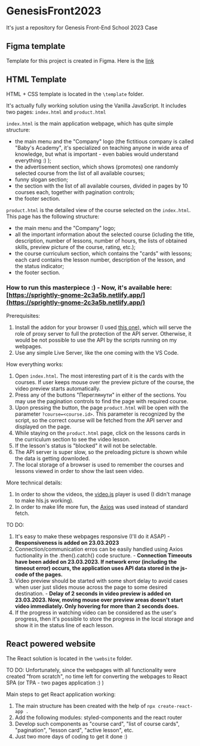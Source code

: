 # GenesisFront2023
It's just a repository for Genesis Front-End School 2023 Case

## Figma template
Template for this project is created in Figma.
Here is the [link](https://www.figma.com/file/wWHb5OOFRwdUtpEQfvdSDR/Genesis-Frontend-School-2.0?node-idthe=30%3A110&t=N7c6JWgDASpFKD7n-1)  

## HTML Template
HTML + CSS template is located in the `\template` folder.

It's actually fully working solution using the Vanilla JavaScript. It includes two pages: `index.html` and `product.html`

`index.html` is the main application webpage, which has quite simple structure: 
- the main menu and the "Company" logo (the fictitious company is called "Baby's Academy", it's specialized on teaching anyone in wide area of knowledge, but what is important - even babies would understand everything :) );
- the advertisement section, which shows (promotes) one randomly selected course from the list of all available courses;
- funny slogan section;
- the section with the list of all available courses, divided in pages by 10 courses each, together with pagination controls;
- the footer section.

`product.html` is the detailed view of the course selected on the `index.html`. This page has the following structure:
- the main menu and the "Company" logo;
- all the important information about the selected course (icluding the title, description, number of lessons, number of hours, the lists of obtained skills, preview picture of the course, rating, etc.);
- the course curriculum section, which contains the "cards" with lessons; each card contains the lesson number, description of the lesson, and the status indicator;
- the footer section.

### How to run this masterpiece :) - Now, it's available here: [https://sprightly-gnome-2c3a5b.netlify.app/](https://sprightly-gnome-2c3a5b.netlify.app/)
Prerequisites:
1) Install the addon for your browser (I used [this one](https://www.moesif.com/blog/technical/cors/Authoritative-Guide-to-CORS-Cross-Origin-Resource-Sharing-for-REST-APIs/)), which will serve the role of proxy server to full the protection of the API server. Otherwise, it would be not possible to use the API by the scripts running on my webpages.
2) Use any simple Live Server, like the one coming with the VS Code.

How everything works:
1) Open `index.html`. The most interesting part of it is the cards with the courses. If user keeps mouse over the preview picture of the course, the video preview starts automatically.
2) Press any of the buttons "Переглянути" in either of the sections. You may use the pagination controls to find the page with required course.
3) Upon pressing the button, the page `product.html` will be open with the parameter `?course=<course.id>`. This parameter is recognized by the script, so the correct course will be fetched from the API server and displayed on the page.
4) While staying on the `product.html` page, click on the lessons cards in the curriculum section to see the video lesson.
5) If the lesson's status is "blocked" it will not be selectable.
6) The API server is super slow, so the preloading picture is shown while the data is getting downloded.
7) The local storage of a browser is used to remember the courses and lessons viewed in order to show the last seen video.

More technical details:
1) In order to show the videos, the [video.js](https://videojs.com/) player is used (I didn't manage to make hls.js working).
2) In order to make life more fun, the [Axios](https://axios-http.com/docs/intro) was used instead of standard fetch.

TO DO:
1) It's easy to make these webpages responsive (I'll do it ASAP) - **Responsiveness is added on 23.03.2023**
2) Connection/communication erros can be easily handled using Axios fuctionality in the .then().catch() code sructure. - **Connection Timeouts have been added on 23.03.2023. If network error (including the timeout error) occurs, the application uses API data stored in the js-code of the pages.**
3) Video preview should be started with some short delay to avoid cases when user just slides mouse across the page to some desired destination. - **Delay of 2 seconds in video preview is added on 23.03.2023. Now, moving mouse over preview areas doesn't start video immediately. Only hovering for more than 2 seconds does.**
4) If the progress in watching video can be considered as the user's progress, then it's possible to store the progress in the local storage and show it in the status line of each lesson.

## React powered website
The React solution is located in the `\website` folder.

TO DO:
Unfortunately, since the webpages with all functionality were created "from scratch", no time left for converting the webpages to React SPA (or TPA - two pages application :) )

Main steps to get React application working:
1) The main structure has been created with the help of `npx create-react-app .`
2) Add the following modules: styled-components and the react router
3) Develop such components as "course card", "list of course cards", "pagination", "lesson card", "active lesson", etc.
4) Just two more days of coding to get it done :)
 
